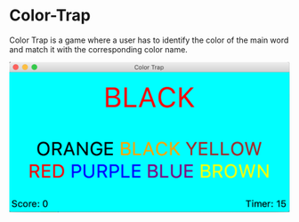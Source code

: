 # Color-Trap
Color Trap is a game where a user has to identify the color of the main word and match it with the corresponding color name.

![Screenshot of game](https://github.com/Ericnunez/Color-Trap/blob/master/color-trap-screenshot.png?raw=true)
